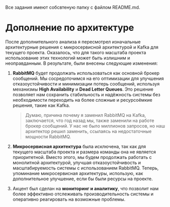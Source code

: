 Все задания имеют собсвтеную папку с файлом README.md.

# Дополнение по архитектуре

После дополнительного анализа я пересмотрел изначальные архитектурные решения с микросервисной архитектурой и Kafka для текущего проекта. Оказалось, что для такого масштаба проекта использование этих технологий может быть излишним и неоправданным. В результате, были внесены следующие изменения:

1. **RabbitMQ** будет продолжать использоваться как основной брокер сообщений. Мы сосредоточимся на его оптимизации для улучшения отказоустойчивости и минимизации потерь сообщений, используя механизмы **High Availability** и **Dead Letter Queues**. Это решение позволяет нам сохранить стабильность и надёжность системы без необходимости переходить на более сложные и ресурсоёмкие решения, такие как Kafka.

   > Думаю, причина почему я заменил RabbitMQ на Kafka, заключается, что год назад мы, также заменили на работе брокер сообщений. У нас
   > не было миллионов запросов, но наш архитектор решил заменить, ссылаясь на недостаточные мощности RabbitMQ.

2. **Микросервисная архитектура** была исключена, так как для текущего масштаба проекта и размера команды она не является приоритетной. Вместо этого, мы будем продолжать работать с монолитной архитектурой, улучшая отказоустойчивость и масштабируемость системы с использованием RabbitMQ.
   Теперь, упоминание микросервисная архитектуры, использую, как дополнительное улучшение, если бы были ресурсы на проекте.

3. Акцент был сделан на **мониторинг и аналитику**, что позволит нам более эффективно отслеживать производительность системы и оперативно реагировать на возможные проблемы.
